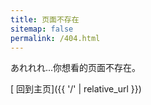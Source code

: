 ```yaml
---
title: 页面不存在
sitemap: false
permalink: /404.html
---
```


あれれれ...你想看的页面不存在。

[<i class="fas fa-home"></i> 回到主页]({{ '/' | relative_url }})

